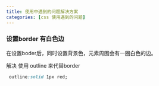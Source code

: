 ```yaml
---
title: 使用中遇到的问题解决方案
categories: [css 使用遇到的问题]
---
```


###  设置border 有白色边
 在设置boder后，同时设置背景色，元素周围会有一圈白色的边。

 解决 使用 outline 来代替border
  ```css
   outline:solid 1px red;
  ```